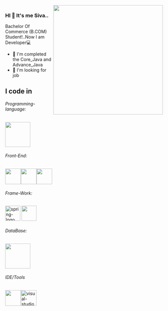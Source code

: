 <img  align="right" width="350" hight="250" src="https://i.pinimg.com/originals/a5/35/60/a53560c8088900e266880f779dacced7.gif"/> 

### HI 👋 It's me Siva..

Bachelor Of Commerce (B.COM) Student!..Now I am Developer💻

-  🌱 I'm completed the Core_Java and Advance_Java
-   🏢 I'm looking for job

## I code in
###### Programming-language:
<img height="80" width="80" src="https://raw.githubusercontent.com/bablubambal/All_logo_and_pictures/1ac69ce5fbc389725f16f989fa53c62d6e1b4883/programming%20languages/java.svg"/>

###### Front-End:
<img height="50" width="50" src="https://raw.githubusercontent.com/bablubambal/All_logo_and_pictures/1ac69ce5fbc389725f16f989fa53c62d6e1b4883/social%20icons/html5.svg"/><img height="50" width="50" src="https://raw.githubusercontent.com/bablubambal/All_logo_and_pictures/1ac69ce5fbc389725f16f989fa53c62d6e1b4883/social%20icons/css3.svg"/><img height="50" width="50" src="https://raw.githubusercontent.com/bablubambal/All_logo_and_pictures/1ac69ce5fbc389725f16f989fa53c62d6e1b4883/social%20icons/javascript.svg"/>

###### Frame-Work:
<img width="48" height="48" src="https://img.icons8.com/color/48/spring-logo.png" alt="spring-logo"/>
<img width="48" height="48" src="https://logowik.com/content/uploads/images/hibernate6102.logowik.com.webp"/>

###### DataBase:
<img height="80" width="80" src="https://appbuilderforx.com/static/images/logos/databases/mysql.jpg"/>

###### IDE/Tools
<img height="50" width="50" src="https://cdn.freebiesupply.com/logos/large/2x/eclipse-11-logo-png-transparent.png"/><img width="50" height="50" src="https://img.icons8.com/plasticine/100/visual-studio-code-2019.png" alt="visual-studio-code-2019"/>


